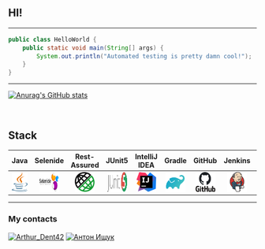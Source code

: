 ## HI!
___

```java
public class HelloWorld {
    public static void main(String[] args) {
        System.out.println("Automated testing is pretty damn cool!");
    }
}
```

___
[![Anurag's GitHub stats](https://github-readme-stats.vercel.app/api?username=Kaspok&show_icons=true&theme=gruvbox)](https://github.com/anuraghazra/github-readme-stats)

<br/>

## Stack

Java | Selenide | Rest-Assured | JUnit5 | IntelliJ IDEA | Gradle | GitHub | Jenkins | Selenoid | Allure
|:------------: | :-------------: | :-------------: | :-------------: | :-------------: | :-------------: | :-------------: | :-------------: | :-------------: | :-------------: |
<img src="imgForReadme/java.svg" width="40" height="40"> | <img src="imgForReadme/selenide.svg" width="40" height="40"> | <img src="imgForReadme/restassured.svg" width="40" height="40"> | <img src="imgForReadme/junit5.svg" width="40" height="40"> | <img src="imgForReadme/intellij_idea.svg" width="40" height="40"> | <img src="imgForReadme/gradle.svg" width="40" height="40"> | <img src="imgForReadme/github.svg" width="40" height="40"> |<img src="imgForReadme/jenkins.svg" width="40" height="40"> | <img src="imgForReadme/selenoid.svg" width="40" height="40"> | <img src="imgForReadme/allure.svg" width="40" height="40">

___

### My contacts

<a href="https://t.me/Kaspok" target="blank"><img align="center" src="https://www.vectorlogo.zone/logos/telegram/telegram-icon.svg" alt="Arthur_Dent42" height="30" width="30" /></a>
<a href="https://vk.com/kaspok" target="blank"><img align="center" src="https://www.vectorlogo.zone/logos/vk/vk-tile.svg" alt="Антон Ищук" height="30" width="30" /></a>
